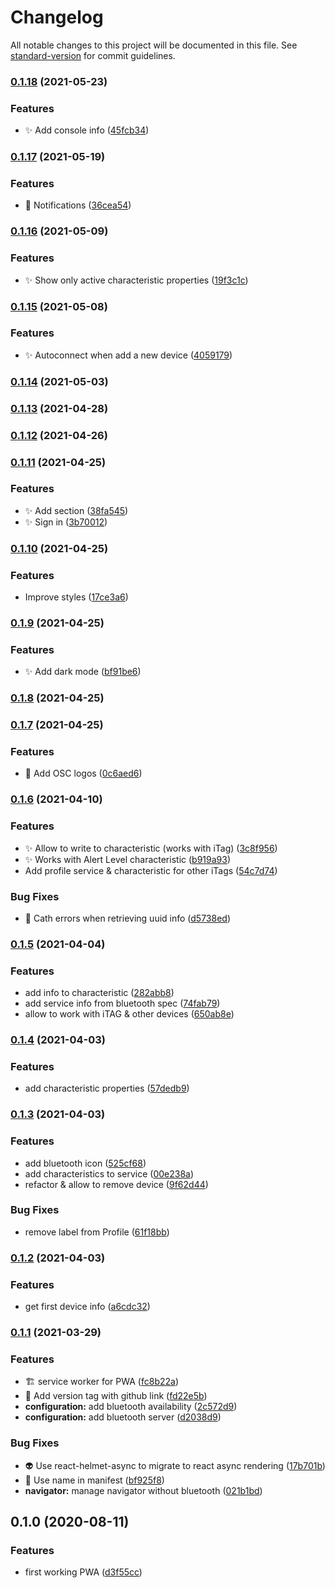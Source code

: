 # Changelog

All notable changes to this project will be documented in this file. See [standard-version](https://github.com/conventional-changelog/standard-version) for commit guidelines.

### [0.1.18](https://github.com/teanocrata/bluehoofs/compare/v0.1.17...v0.1.18) (2021-05-23)


### Features

* :sparkles: Add console info ([45fcb34](https://github.com/teanocrata/bluehoofs/commit/45fcb3446c2108522303bef1284017d62648b734))

### [0.1.17](https://github.com/teanocrata/bluehoofs/compare/v0.1.16...v0.1.17) (2021-05-19)


### Features

* :construction: Notifications ([36cea54](https://github.com/teanocrata/bluehoofs/commit/36cea5422dce9f200bb77ce74a5c42a2358a956f))

### [0.1.16](https://github.com/teanocrata/bluehoofs/compare/v0.1.15...v0.1.16) (2021-05-09)


### Features

* :sparkles: Show only active characteristic properties ([19f3c1c](https://github.com/teanocrata/bluehoofs/commit/19f3c1c9f78bdc5ba6df4ccd00640195ed084010))

### [0.1.15](https://github.com/teanocrata/bluehoofs/compare/v0.1.14...v0.1.15) (2021-05-08)


### Features

* :sparkles: Autoconnect when add a new device ([4059179](https://github.com/teanocrata/bluehoofs/commit/4059179f273a0099866a449f510630ec1fd0ee36))

### [0.1.14](https://github.com/teanocrata/bluehoofs/compare/v0.1.13...v0.1.14) (2021-05-03)

### [0.1.13](https://github.com/teanocrata/bluehoofs/compare/v0.1.12...v0.1.13) (2021-04-28)

### [0.1.12](https://github.com/teanocrata/bluehoofs/compare/v0.1.11...v0.1.12) (2021-04-26)

### [0.1.11](https://github.com/teanocrata/bluehoofs/compare/v0.1.10...v0.1.11) (2021-04-25)


### Features

* :sparkles: Add section ([38fa545](https://github.com/teanocrata/bluehoofs/commit/38fa545d8359e85848a5a8fe0be8f2af2cf61cbf))
* :sparkles: Sign in ([3b70012](https://github.com/teanocrata/bluehoofs/commit/3b700127c8974731339a43fe2bc2b26eaff5ad28))

### [0.1.10](https://github.com/teanocrata/bluehoofs/compare/v0.1.9...v0.1.10) (2021-04-25)


### Features

* Improve styles ([17ce3a6](https://github.com/teanocrata/bluehoofs/commit/17ce3a6e6ca1a0d1414576925bea257f9cbcb75e))

### [0.1.9](https://github.com/teanocrata/bluehoofs/compare/v0.1.8...v0.1.9) (2021-04-25)


### Features

* :sparkles: Add dark mode ([bf91be6](https://github.com/teanocrata/bluehoofs/commit/bf91be666a60c8e2b824d7197a376791cf3951a8))

### [0.1.8](https://github.com/teanocrata/bluehoofs/compare/v0.1.7...v0.1.8) (2021-04-25)

### [0.1.7](https://github.com/teanocrata/bluehoofs/compare/v0.1.6...v0.1.7) (2021-04-25)


### Features

* :dizzy: Add OSC logos ([0c6aed6](https://github.com/teanocrata/bluehoofs/commit/0c6aed61fb453485099a399e744eca754fd84502))

### [0.1.6](https://github.com/teanocrata/bluehoofs/compare/v0.1.5...v0.1.6) (2021-04-10)


### Features

* :sparkles: Allow to write to characteristic (works with iTag) ([3c8f956](https://github.com/teanocrata/bluehoofs/commit/3c8f956ea559b6fbbf5bba5b901e303397cd8bce))
* :sparkles: Works with Alert Level characteristic ([b919a93](https://github.com/teanocrata/bluehoofs/commit/b919a933e267024c76991fdaf2972751e7c178d8))
* Add profile service & characteristic for other iTags ([54c7d74](https://github.com/teanocrata/bluehoofs/commit/54c7d74c34e24b961f798e45188a697355cfa20c))


### Bug Fixes

* :goal_net: Cath errors when retrieving uuid info ([d5738ed](https://github.com/teanocrata/bluehoofs/commit/d5738edcaa5286db5cc7408103edb0858d17edc7))

### [0.1.5](https://github.com/teanocrata/bluehoofs/compare/v0.1.4...v0.1.5) (2021-04-04)


### Features

* add info to characteristic ([282abb8](https://github.com/teanocrata/bluehoofs/commit/282abb80b9a1dab18a20816dcad47a07aeb41fe3))
* add service info from bluetooth spec ([74fab79](https://github.com/teanocrata/bluehoofs/commit/74fab79fb9d0557cd9793770ba76638ae6965945))
* allow to work with iTAG & other devices ([650ab8e](https://github.com/teanocrata/bluehoofs/commit/650ab8eb02c8bbc806fa65c6030b5b8d04282ace))

### [0.1.4](https://github.com/teanocrata/bluehoofs/compare/v0.1.3...v0.1.4) (2021-04-03)


### Features

* add characteristic properties ([57dedb9](https://github.com/teanocrata/bluehoofs/commit/57dedb9877b95bf0680626c8bdd87334ea4abd3a))

### [0.1.3](https://github.com/teanocrata/bluehoofs/compare/v0.1.2...v0.1.3) (2021-04-03)


### Features

* add bluetooth icon ([525cf68](https://github.com/teanocrata/bluehoofs/commit/525cf68e40f466f4c2db5aafafb1065cf72edd88))
* add characteristics to service ([00e238a](https://github.com/teanocrata/bluehoofs/commit/00e238aea0577c4a9379eb6100a890a1f2cacdee))
* refactor & allow to remove device ([9f62d44](https://github.com/teanocrata/bluehoofs/commit/9f62d447cb263b9454fc4961f7d3a3f934c7c28d))


### Bug Fixes

* remove label from Profile ([61f18bb](https://github.com/teanocrata/bluehoofs/commit/61f18bb73188faafc778e6276577087e578ef733))

### [0.1.2](https://github.com/teanocrata/bluehoofs/compare/v0.1.1...v0.1.2) (2021-04-03)


### Features

* get first device info ([a6cdc32](https://github.com/teanocrata/bluehoofs/commit/a6cdc32b372b179852d7c7725fdc7555d930869e))

### [0.1.1](https://github.com/teanocrata/bluehoofs/compare/v0.1.0...v0.1.1) (2021-03-29)


### Features

* :building_construction: service worker for PWA ([fc8b22a](https://github.com/teanocrata/bluehoofs/commit/fc8b22a38844d73492704f59d0904885d21621bf))
* :speech_balloon: Add version tag with github link ([fd22e5b](https://github.com/teanocrata/bluehoofs/commit/fd22e5b649d862d637e3b1bfbe8e041f3b02cfec))
* **configuration:** add bluetooth availability ([2c572d9](https://github.com/teanocrata/bluehoofs/commit/2c572d9f255b4a2cb384c910f90337a017a61d1b))
* **configuration:** add bluetooth server ([d2038d9](https://github.com/teanocrata/bluehoofs/commit/d2038d99bdf2e6c15eec4d7468c0e334850f9041))


### Bug Fixes

* :alien: Use react-helmet-async to migrate to react async rendering ([17b701b](https://github.com/teanocrata/bluehoofs/commit/17b701b43ac66a318b8c01359813d5b12201f306))
* :speech_balloon: Use name in manifest ([bf925f8](https://github.com/teanocrata/bluehoofs/commit/bf925f8e35c1852906590c1296eff2c45da5147e))
* **navigator:** manage navigator without bluetooth ([021b1bd](https://github.com/teanocrata/bluehoofs/commit/021b1bd58e2f076fa5fd94bdf2ec7240e23ba9fb))

## 0.1.0 (2020-08-11)

### Features

- first working PWA ([d3f55cc](https://github.com/teanocrata/bluehoofs/commit/d3f55cc083fe976ec519d5df6a4222f2972c6133))
